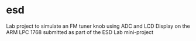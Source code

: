 # esd

Lab project to simulate an FM tuner knob using ADC and LCD Display on the ARM LPC 1768 submitted as part of the ESD Lab mini-project
